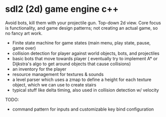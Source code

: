 # sdl2 (2d) game engine c++

Avoid bots, kill them with your projectile gun. Top-down 2d view.
Core focus is functionality, and game design patterns; not creating an actual game, so no fancy art work.


- Finite state machine for game states (main menu, play state, pause, game over)
- collision detection for player against world objects, bots, and projectiles
- basic bots that move towards player ( eventually try to implement A* or Dijkstra's algo to get around objects that cause collisions)
- an inventory for the player
- resource management for textures & sounds
- a level parser which uses a zmap to define a height for each texture object, which we can use to create stairs
- typical stuff like delta timing, also used in collision detection w/ velocity

TODO:
- command pattern for inputs and customizable key bind configuration
